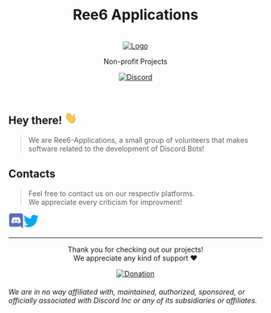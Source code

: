 
<h1 align="center">Ree6 Applications</h1>

<p align="center">
  <br>
    <a href="https://github.com/crunchy-labs">
        <img src="https://avatars.githubusercontent.com/u/94872631?s=400&u=a89d7f786c0eb6a90331fe27d615fe5641b1716d&v=4" alt="Logo" width=250px>
    </a>
  <br>
</p>

<p align="center">Non-profit Projects</p>

<p align="center">
  <a href="https://support.ree6.de">
    <img src="https://img.shields.io/discord/805149057004732457?logo=discord&style=for-the-badge" alt="Discord">
  </a>
</p>
<br>

## Hey there! <img alt="hand_wave" src="https://raw.githubusercontent.com/DxsSucuk/DxsSucuk/main/assets/wave.gif" height="25px" width="25px" />
> We are Ree6-Applications, a small group of volunteers that makes software related to the development of Discord Bots!

## Contacts
> Feel free to contact us on our respectiv platforms. <br>
> We appreciate every criticism for improvment!

<p>
  <a href="https://support.ree6.de">
    <img align="left" alt="Discord" width="30px" src="https://raw.githubusercontent.com/DxsSucuk/DxsSucuk/main/assets/discord.png">
  </a>
  <a href="https://twitter.com/ree6bot">
    <img align="left" alt="Twitter" width="30px" src="https://raw.githubusercontent.com/DxsSucuk/DxsSucuk/main/assets/twitter.png">
  </a>
</p>
<br>
<br>

----
<p align="center">Thank you for checking out our projects!<br>We appreciate any kind of support ❤️</p>
<p align="center">
  <a href="https://ko-fi.com/T6T4AC652">
    <img alt="Donation" src="https://ko-fi.com/img/githubbutton_sm.svg">
  </a>
</p>

###### We are in no way affiliated with, maintained, authorized, sponsored, or officially associated with Discord Inc or any of its subsidiaries or affiliates.
<!-- Heavily inspired by https://github.com/crunchy-lab !-->

